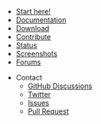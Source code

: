 <!-- _navbar.md to index.html -->

- [Start here!](/start-here/) 
- [Documentation](/documentation/) 
- [Download](/download/) 
- [Contribute](/contribute/) 
- [Status](/status/) 
- [Screenshots](/screenshots/) 
- [Forums](/forums/) 

* Contact
  * [GitHub Discussions](#/add-link-1)
  * [Twitter](#/add-link-2)
  * [Issues](#/add-link-3)
  * [Pull Request](#/add-link-4)
